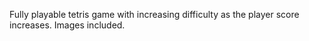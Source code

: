 Fully playable tetris game with increasing difficulty as the player score increases. Images included.
